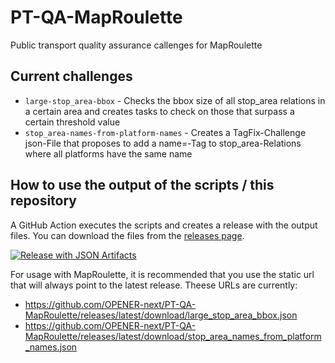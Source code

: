 # PT-QA-MapRoulette
Public transport quality assurance callenges for MapRoulette

## Current challenges

- `large-stop_area-bbox` - Checks the bbox size of all stop_area relations in a certain area and creates tasks to check on those that surpass a certain threshold value
- `stop_area-names-from-platform-names` - Creates a TagFix-Challenge json-File that proposes to add a name=-Tag to stop_area-Relations where all platforms have the same name

## How to use the output of the scripts / this repository

A GitHub Action executes the scripts and creates a release with the output files. You can download the files from the [releases page](https://github.com/OPENER-next/PT-QA-MapRoulette/releases).

[![Release with JSON Artifacts](https://github.com/OPENER-next/PT-QA-MapRoulette/actions/workflows/release.yml/badge.svg)](https://github.com/OPENER-next/PT-QA-MapRoulette/actions/workflows/release.yml)

For usage with MapRoulette, it is recommended that you use the static url that will always point to the latest release.
Theese URLs are currently:
- https://github.com/OPENER-next/PT-QA-MapRoulette/releases/latest/download/large_stop_area_bbox.json
- https://github.com/OPENER-next/PT-QA-MapRoulette/releases/latest/download/stop_area_names_from_platform_names.json